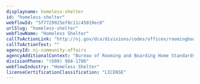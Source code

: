 ```yaml
---
displayname: homeless-shelter
id: "homeless-shelter"
webflowId: "5f7729925ef8c11c45019ec8"
urlSlug: "homeless-shelter"
webflowName: "Homeless Shelter"
callToActionLink: "http://nj.gov/dca/divisions/codes/offices/roomingboarding.html"
callToActionText: ""
agencyId: nj-community-affairs
agencyAdditionalContext: "Bureau of Rooming and Boarding Home Standards"
divisionPhone: "(609) 984-1706"
webflowIndustry: "Homeless Shelter"
licenseCertificationClassification: "LICENSE"
---
```

